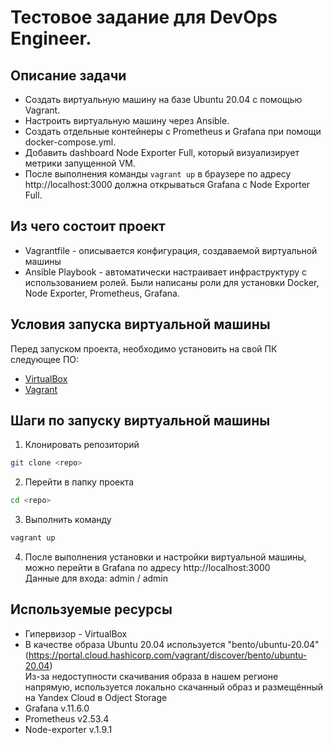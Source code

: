 # Тестовое задание для DevOps Engineer.

## Описание задачи
  - Создать виртуальную машину на базе Ubuntu 20.04 с помощью Vagrant.
  - Настроить виртуальную машину через Ansible.
  - Создать отдельные контейнеры с Prometheus и Grafana при помощи docker-compose.yml.
  - Добавить dashboard Node Exporter Full, который визуализирует метрики запущенной VM.
  - После выполнения команды `vagrant up` в браузере по адресу http://localhost:3000 должна открываться Grafana с Node Exporter Full.

## Из чего состоит проект
  - Vagrantfile - описывается конфигурация, создаваемой виртуальной машины
  - Ansible Playbook - автоматически настраивает инфраструктуру с использованием ролей. Были написаны роли для установки Docker, Node Exporter, Prometheus, Grafana.

## Условия запуска виртуальной машины
Перед запуском проекта, необходимо установить на свой ПК следующее ПО:
  - [VirtualBox](https://www.virtualbox.org/wiki/Downloads)
  - [Vagrant](https://developer.hashicorp.com/vagrant/install?product_intent=vagrant)

## Шаги по запуску виртуальной машины

1. Клонировать репозиторий 
```bash
git clone <repo>
```
2. Перейти в папку проекта
```bash
cd <repo> 
```
3. Выполнить команду
```bash
vagrant up
```
4. После выполнения установки и настройки виртуальной машины, можно перейти в Grafana по адресу http://localhost:3000<br> 
Данные для входа: admin / admin

## Используемые ресурсы
  - Гипервизор - VirtualBox
  - В качестве образа Ubuntu 20.04 используется "bento/ubuntu-20.04" (https://portal.cloud.hashicorp.com/vagrant/discover/bento/ubuntu-20.04)<br>
    Из-за недоступности скачивания образа в нашем регионе напрямую, используется локально скачанный образ и размещённый на Yandex Cloud в Odject Storage
  - Grafana v.11.6.0
  - Prometheus v2.53.4
  - Node-exporter v.1.9.1
